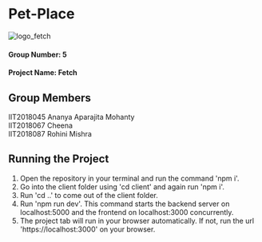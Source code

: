 # Pet-Place
![logo_fetch](https://user-images.githubusercontent.com/42869506/118444182-6d863500-b70a-11eb-8858-e368f8d92cf7.jpeg)
#### Group Number: 5 
#### Project Name: Fetch
## Group Members 
IIT2018045  Ananya Aparajita Mohanty <br />
IIT2018067  Cheena <br />
IIT2018087  Rohini Mishra <br />

## Running the Project

1. Open the repository in your terminal and run the command 'npm i'.
2. Go into the client folder using 'cd client' and again run 'npm i'.
3. Run 'cd ..' to come out of the client folder.
4. Run 'npm run dev'. This command starts the backend server on
   localhost:5000 and the frontend on localhost:3000 concurrently.
5. The project tab will run in your browser automatically. If not, run 
   the url 'https://localhost:3000' on your browser.
